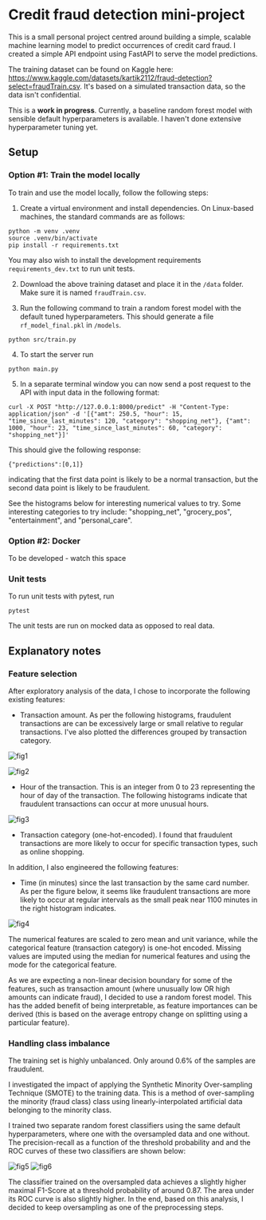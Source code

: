 # Credit fraud detection mini-project

This is a small personal project centred around building a simple, scalable machine learning model to predict occurrences of credit card fraud. I created a simple API endpoint using FastAPI to serve the model predictions.

The training dataset can be found on Kaggle here: https://www.kaggle.com/datasets/kartik2112/fraud-detection?select=fraudTrain.csv. It's based on a simulated transaction data, so the data isn't confidential.

This is a **work in progress**. Currently, a baseline random forest model with sensible default hyperparameters is available. I haven't done extensive hyperparameter tuning yet.


## Setup


### Option #1: Train the model locally

To train and use the model locally, follow the following steps:

1. Create a virtual environment and install dependencies. On Linux-based machines, the standard commands are as follows:

```
python -m venv .venv
source .venv/bin/activate
pip install -r requirements.txt
```
You may also wish to install the development requirements `requirements_dev.txt` to run unit tests.

2. Download the above training dataset and place it in the `/data` folder. Make sure it is named `fraudTrain.csv`.

3. Run the following command to train a random forest model with the default tuned hyperparameters. This should generate a file `rf_model_final.pkl` in `/models`.

```
python src/train.py
```

4. To start the server run

```
python main.py
```

5. In a separate terminal window you can now send a post request to the API with input data in the following format:

```
curl -X POST "http://127.0.0.1:8000/predict" -H "Content-Type: application/json" -d '[{"amt": 250.5, "hour": 15, "time_since_last_minutes": 120, "category": "shopping_net"}, {"amt": 1000, "hour": 23, "time_since_last_minutes": 60, "category": "shopping_net"}]'
```

This should give the following response:

```
{"predictions":[0,1]}
```
indicating that the first data point is likely to be a normal transaction, but the second data point is likely to be fraudulent.

See the histograms below for interesting numerical values to try. Some interesting categories to try include: "shopping_net", "grocery_pos", "entertainment", and "personal_care".

### Option #2: Docker

To be developed - watch this space

### Unit tests

To run unit tests with pytest, run

```
pytest
```

The unit tests are run on mocked data as opposed to real data. 

## Explanatory notes

### Feature selection

After exploratory analysis of the data, I chose to incorporate the following existing features:

- Transaction amount. As per the following histograms, fraudulent transactions are can be excessively large or small relative to regular transactions. I've also plotted the differences grouped by transaction category.

![fig1](docs/transaction_amt.png)

![fig2](docs/transaction_category.png)

- Hour of the transaction. This is an integer from 0 to 23 representing the hour of day of the transaction. The following histograms indicate that fraudulent transactions can occur at more unusual hours.

![fig3](docs/transaction_hour.png)

- Transaction category (one-hot-encoded). I found that fraudulent transactions are more likely to occur for specific transaction types, such as online shopping. 

In addition, I also engineered the following features:

- Time (in minutes) since the last transaction by the same card number. As per the figure below, it seems like fraudulent transactions are more likely to occur at regular intervals as the small peak near 1100 minutes in the right histogram indicates.

![fig4](docs/time_since_last.png)

The numerical features are scaled to zero mean and unit variance, while the categorical feature (transaction category) is one-hot encoded. Missing values are imputed using the median for numerical features and using the mode for the categorical feature.

As we are expecting a non-linear decision boundary for some of the features, such as transaction amount (where unusually low OR high amounts can indicate fraud), I decided to use a random forest model. This has the added benefit of being interpretable, as feature importances can be derived (this is based on the average entropy change on splitting using a particular feature).


### Handling class imbalance

The training set is highly unbalanced. Only around 0.6% of the samples are fraudulent. 

I investigated the impact of applying the Synthetic Minority Over-sampling Technique (SMOTE) to the training data. This is a method of over-sampling the minority (fraud class) class using linearly-interpolated artificial data belonging to the minority class. 

I trained two separate random forest classifiers using the same default hyperparameters, where one with the oversampled data and one without. The precision-recall as a function of the threshold probability and and the ROC curves of these two classifiers are shown below:

![fig5](docs/precision_recall.png)
![fig6](docs/roc_curve.png)

The classifier trained on the oversampled data achieves a slightly higher maximal F1-Score at a threshold probability of around 0.87. The area under its ROC curve is also slightly higher. In the end, based on this analysis, I decided to keep oversampling as one of the preprocessing steps.




